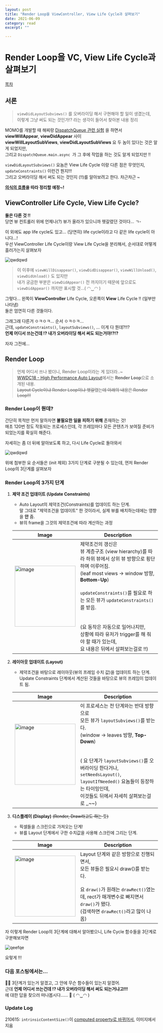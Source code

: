 ```yaml
---
layout: post
title: "Render Loop을 ViewController, View Life Cycle과 살펴보기" 
date: 2021-06-09
category: read 
excerpt: ""

---
```


# Render Loop을 VC, View Life Cycle과 살펴보기

[목차](https://iamcho2.github.io/2021/06/08/master-of-ios-life-cycle)

## 서론

> `viewDidLayoutSubviews()` 를 오버라이딩 해서 구현해야 할 일이 생겼는데,  
> 이렇게 그냥 써도 되는 것인가!? 라는 생각이 들어서 찾아본 내용 정리

MOMO를 개발할 때 해찌랑 [DispatchQueue 관련 실험](https://iamcho2.github.io/2021/01/06/dispatch-queue-with-haejji) 을 하면서  
**viewWillAppear**, **viewDidAppear** 사이  
**viewWillLayoutSubViews**, **viewDidLayoutSubViews** 요 두 놈이 있다는 것은 알게 되었지만,  
그리고 `DispatchQueue.main.async `가 그 후에 작업을 하는 것도 알게 되었지만 !!

`viewDidLayoutSubviews()` 요놈은 View Life Cycle 이랑 다른 점은 무엇인지,  
`updateConstraints()` 이런건 뭔지!!!  
그리고 오버라이딩 해서 써도 되는 것인지 (!!)를 알아보려고 한다. 차근차근 ~

**[의식의 흐름](https://iamcho2.github.io/2021/06/08/master-of-ios-life-cycle)을 따라 정리할 예정~!**



## ViewController Life Cycle, View Life Cycle?

**둘은 다른 것 !!**   
당연 뷰 컨트롤러 위에 언제나(?) 뷰가 올라가 있으니까 헷갈렸던 것이다... ㄱ-

이 외에도 app life cycle도 있고... (당연히) life cycle이라고 다 같은 life cycle이 아니다...!  
우선 ViewController Life Cycle이랑 View Life Cycle을 분리해서, 순서대로 어떻게 흘러가는지 살펴보자

![qwdqwd](https://user-images.githubusercontent.com/28949235/121914128-f5dd1180-cd6c-11eb-89f3-978e3d9195d7.png)

> 이 이후에 `viewWillDisappear()`, `viewDidDisappear()`, `viewWillUnload()`, `viewDidUnload()`  도 있지만  
> 내가 궁금한 부분은 `viewDidAppear()` 전 까지이기 때문에 앞으로도 `viewDidAppear()` 까지만 표시할 것...( ◠‿◠ ) 

그렇다... 왼쪽이 **ViewController** Life Cycle, 오른쪽이 **View** Life Cycle !! (일부만 나타냄)  
둘은 엄연히 다른 것들이다.

그래그래 다른거 ㅇㅋㅇㅋ... 순서 ㅇㅋㅇㅋ...  
근데, `updateConstraints()`, `layoutSubviews()`, ... 이게 다 뭔데?!!?  
**언제 어디서 쓰는건데 !? 내가 오버라이딩 해서 써도 되는거야!?!?**



자자 그전에...

## Render Loop

> 언제 어디서 쓰나 봤더니, Render Loop이라는 게 있더라..~   
> [WWDC18 - High Performance Auto Layout](https://developer.apple.com/videos/play/wwdc2018/220/)에서는 **Render Loop**으로 소개된 내용.  
> ~~Layout Cycle이냐 Render Loop이냐 헷갈렸는데 아래의 내용은 Render Loop!!!~~

### Render Loop이 뭔데?

간단히 목적만 먼저 말하자면 **불필요한 일을 피하기 위해** 존재하는 것!  
매초 120번 정도 작동되는 프로세스인데, 각 프레임마다 모든 콘텐츠가 보여질 준비가 되었는지를 확실히 해준다.

자세히는 좀 더 뒤에 알아보도록 하고, 다시 Life Cycle로 돌아와서

![qwdqwd](https://user-images.githubusercontent.com/28949235/121914128-f5dd1180-cd6c-11eb-89f3-978e3d9195d7.png)

위에 첨부한 요 순서들은 (init 제외) 3가지 단계로 구분될 수 있는데, 먼저 Render Loop의 3단계를 살펴보자

### Render Loop의 3가지 단계

1. **제약 조건 업데이트 (Update Constraints)**

   * Auto Layout의 제약조건(Constraints)를 업데이트 하는 단계.  
     말 그대로 "제약조건을 업데이트" 한 것이라서, 실제 뷰를 배치하는데에는 영향을 **안** 줌.
   * 뷰의 frame을 그것의 제약조건에 따라 계산하는 과정

   | Image                                                        | Description                                                  |
   | ------------------------------------------------------------ | ------------------------------------------------------------ |
   | <img src="https://user-images.githubusercontent.com/28949235/121385870-76260000-c984-11eb-94e0-f9bd2499f3a7.png" alt="image" width=200px /> | <span style="font-weight:normal">제약조건의 갱신은<br/>뷰 계층구조 (view hierarchy)를 따라 하위 뷰에서 상위 뷰 방향으로 횡단하며 이루어짐.<br/>(leaf most views -> window 방향, **Bottom-Up**)<br/><br/>`updateConstraints()`를 필요로 하는 모든 뷰가 `updateConstraints()`를 받음. <br/><br/><br/>(요 동작은 자동으로 일어나지만, <br />상황에 따라 유저가 trigger를 해 줘야 할 때가 있는데,  <br />요 내용은 뒤에서 살펴보는걸로 !!) </span> |

   

2. **레이아웃 업데이트 (Layout)**

   * 제약조건을 바탕으로 레이아웃(뷰의 프레임 수치 값)을 업데이트 하는 단계.  
     Update Constraints 단계에서 계산된 것들을 바탕으로 뷰의 프레임이 업데이트 됨.

   | Image                                                        | Description                                                  |
   | ------------------------------------------------------------ | ------------------------------------------------------------ |
   | <img src="https://user-images.githubusercontent.com/28949235/121388189-3cee8f80-c986-11eb-935e-aa11f966b275.png" alt="image" width=200px /> | <span style="font-weight:normal">이 프로세스는 전 단계와는 반대 방향으로<br />모든 뷰가 `layoutSubviews()`를 받는다. <br />(window -> leaves 방향, **Top-Down**) <br /><br /><br />( 요 단계가 `layoutSubviews()`를 오버라이딩 한다거나, <br />`setNeedsLayout()`, `layoutIfNeeded()` 요놈들이 등장하는 타이밍인데,<br />이것들도 뒤에서 자세히 살펴보는걸로 ,,~~)</span> |

   

3. **디스플레이 (Display)** ~~(Render, Draw라고도 하는 듯)~~

   * 픽셀들을 스크린으로 가져오는 단계!
   * 뷰를 Layout 단계에서 구한 수치값을 사용해 스크린에 그리는 단계.

   | Image                                                        | Description                                                  |
   | ------------------------------------------------------------ | ------------------------------------------------------------ |
   | <img src="https://user-images.githubusercontent.com/28949235/121389371-4b897680-c987-11eb-800b-e339d5b087fd.png" alt="image" width=200px /> | <span style="font-weight:normal">Layout 단계와 같은 방향으로 진행되면서,<br />모든 뷰들은 필요시 draw()를 받는다.<br /><br />요 `draw()`가 원래는 `drawRect()`였는데, rect가 매개변수로 빠지면서 `draw()`가 됐다.<br />(검색하면 `drawRect()`라고 많이 나옴)</span> |

   

자 이렇게 Render Loop의 3단계에 대해서 알아봤으니, Life Cycle 함수들을 3단계로 구분해보자면

![qeefqe](https://user-images.githubusercontent.com/28949235/121914177-fecde300-cd6c-11eb-89fe-388c1aafaa31.png)

요렇게 !!!



### 다음 포스팅에서는...

 🤷‍♀️ 3단계가 있는거 알겠고, 그 안에 무슨 함수들이 있는지 알겠어.  
근데 **언제 어디서 쓰는건데 !? 내가 오버라이딩 해서 써도 되는거냐고!!!**  
에 대한 답을 찾으러 떠나봅시다...... 💪 ( ◠‿◠ )



### Update Log

210615: `intrinsicContentSize()`이 [computed property로 바뀌어서](https://stackoverflow.com/questions/38881151/intrinsiccontentsize-method-does-not-override-any-method-from-its-superclass), 이미지에서 지움 

